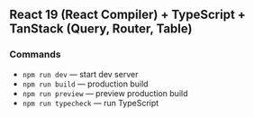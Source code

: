 ## React 19 (React Compiler) + TypeScript + TanStack (Query, Router, Table)

### Commands

- `npm run dev` — start dev server
- `npm run build` — production build
- `npm run preview` — preview production build
- `npm run typecheck` — run TypeScript
